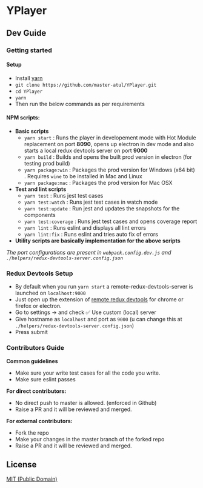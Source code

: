 # YPlayer

## Dev Guide
### Getting started
#### Setup
- Install [yarn](https://yarnpkg.com/en/docs/install)
- `git clone https://github.com/master-atul/YPlayer.git`
- `cd YPlayer`
- `yarn`
- Then run the below commands as per requirements

#### NPM scripts:
- **Basic scripts**
  - `yarn start` : Runs the player in developement mode with Hot Module replacement on port **8090**, opens up electron in dev mode and also starts a local redux devtools server on port **9000**
  - `yarn build` : Builds and opens the built prod version in electron (for testing prod build)
  - `yarn package:win` : Packages the prod version for Windows (x64 bit) . Requires `wine` to be installed in Mac and Linux
  - `yarn package:mac` : Packages the prod version for Mac OSX
- **Test and lint scripts**
  - `yarn test` : Runs jest test cases
  - `yarn test:watch` : Runs jest test cases in watch mode
  - `yarn test:update` : Run jest and updates the snapshots for the components
  - `yarn test:coverage` : Runs jest test cases and opens coverage report
  - `yarn lint` : Runs eslint and displays all lint errors
  - `yarn lint:fix` : Runs eslint and tries auto fix of errors
- **Utility scripts are basically implementation for the above scripts**

*The port configurations are present in `webpack.config.dev.js` and `./helpers/redux-devtools-server.config.json`*

### Redux Devtools Setup
- By default when you run `yarn start` a remote-redux-devtools-server is launched on `localhost:9000`
- Just open up the extension of [remote redux devtools](https://github.com/zalmoxisus/redux-devtools-extension) for chrome or firefox or electron.
- Go to settings -> and check ✅ Use custom (local) server
- Give hostname as `localhost` and port as `9000` (u can change this at `./helpers/redux-devtools-server.config.json`)
- Press submit

### Contributors Guide
**Common guidelines**
- Make sure your write test cases for all the code you write.
- Make sure eslint passes

**For direct contributors:**
 - No direct push to master is allowed. (enforced in Github)
 - Raise a PR and it will be reviewed and merged.

**For external contributors:**
 - Fork the repo
 - Make your changes in the master branch of the forked repo
 - Raise a PR and it will be reviewed and merged.

## License

[MIT (Public Domain)](LICENSE.md)
